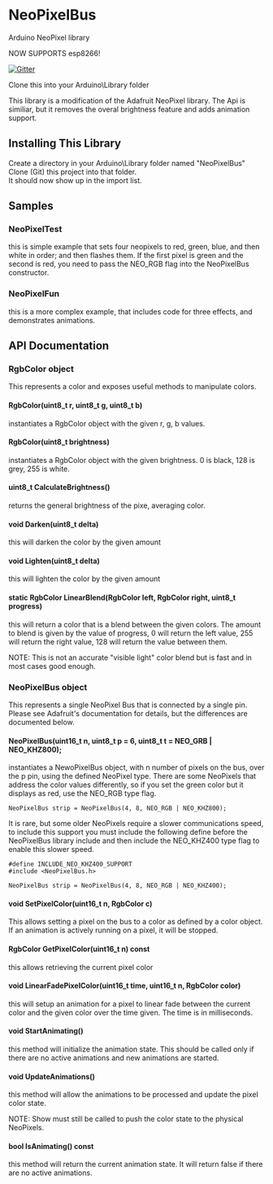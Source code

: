 # NeoPixelBus

Arduino NeoPixel library

NOW SUPPORTS esp8266!

[![Gitter](https://badges.gitter.im/Join%20Chat.svg)](https://gitter.im/Makuna/NeoPixelBus?utm_source=badge&utm_medium=badge&utm_campaign=pr-badge)

Clone this into your Arduino\Library folder

This library is a modification of the Adafruit NeoPixel library.
The Api is similiar, but it removes the overal brightness feature and adds animation support.

## Installing This Library
Create a directory in your Arduino\Library folder named "NeoPixelBus"
Clone (Git) this project into that folder.  
It should now show up in the import list.

## Samples
### NeoPixelTest
this is simple example that sets four neopixels to red, green, blue, and then white in order; and then flashes them.  If the first pixel is green and the second is red, you need to pass the NEO_RGB flag into the NeoPixelBus constructor.
### NeoPixelFun
this is a more complex example, that includes code for three effects, and demonstrates animations.

## API Documentation

### RgbColor object
This represents a color and exposes useful methods to manipulate colors.

#### RgbColor(uint8_t r, uint8_t g, uint8_t b)
instantiates a RgbColor object with the given r, g, b values.

#### RgbColor(uint8_t brightness)
instantiates a RgbColor object with the given brightness. 0 is black, 128 is grey, 255 is white.

#### uint8_t CalculateBrightness()
returns the general brightness of the pixe, averaging color.

#### void Darken(uint8_t delta)
this will darken the color by the given amount

#### void Lighten(uint8_t delta)
this will lighten the color by the given amount

#### static RgbColor LinearBlend(RgbColor left, RgbColor right, uint8_t progress)
this will return a color that is a blend between the given colors.  The amount to blend is given by the value of progress, 0 will return the left value, 255 will return the right value, 128 will return the value between them.

NOTE:  This is not an accurate "visible light" color blend but is fast and in most cases good enough.

### NeoPixelBus object
This represents a single NeoPixel Bus that is connected by a single pin.  Please see Adafruit's documentation for details, but the differences are documented below.

#### NeoPixelBus(uint16_t n, uint8_t p = 6, uint8_t t = NEO_GRB | NEO_KHZ800);
instantiates a NewoPixelBus object, with n number of pixels on the bus, over the p pin, using the defined NeoPixel type.
There are some NeoPixels that address the color values differently, so if you set the green color but it displays as red, use the NEO_RGB type flag.

```
NeoPixelBus strip = NeoPixelBus(4, 8, NEO_RGB | NEO_KHZ800);
```
It is rare, but some older NeoPixels require a slower communications speed, to include this support you must include the following define before the NeoPixelBus library include and then include the NEO_KHZ400 type flag to enable this slower speed.

```
#define INCLUDE_NEO_KHZ400_SUPPORT 
#include <NeoPixelBus.h>

NeoPixelBus strip = NeoPixelBus(4, 8, NEO_RGB | NEO_KHZ400);
```

#### void SetPixelColor(uint16_t n, RgbColor c)
This allows setting a pixel on the bus to a color as defined by a color object.	If an animation is actively running on a pixel, it will be stopped.

#### RgbColor GetPixelColor(uint16_t n) const
this allows retrieving the current pixel color

#### void LinearFadePixelColor(uint16_t time, uint16_t n, RgbColor color)
this will setup an animation for a pixel to linear fade between the current color and the given color over the time given.  The time is in milliseconds.

#### void StartAnimating()
this method will initialize the animation state.  This should be called only if there are no active animations and new animations are started.  

#### void UpdateAnimations()
this method will allow the animations to be processed and update the pixel color state. 

NOTE:  Show must still be called to push the color state to the physical NeoPixels.

#### bool IsAnimating() const
this method will return the current animation state.  It will return false if there are no active animations.
